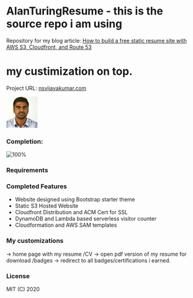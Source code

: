 # AlanTuringResume - this is the source repo i am using

Repository for my blog article: [How to build a free static resume site with AWS S3, Cloudfront, and Route 53](https://seanjziegler.com/how-to-build-a-free-static-resume-site-with-aws-s3-cloudfront-and-route-53/)

# my custimization  on top.

Project URL: [nsvijayakumar.com](http://nsvijayakumar.com)

<img src="images/mypic.jpg">

### Completion:

![100%](https://progress-bar.dev/100)

### Requirements

### Completed Features

* Website designed using Bootstrap starter theme
* Static S3 Hosted Website
* Cloudfront Distribution and ACM Cert for SSL
* DynamoDB and Lambda based serverless visitor counter
* Cloudformation and AWS SAM templates  

### My customizations

<s3staticwebsite> ->          home page with my resume
<s3staticwebsite>/CV ->       open pdf version of my resume for download
<s3staticwebsite>/badges ->   redirect to all badges/certifications i earned.	

### License

MIT (C) 2020


